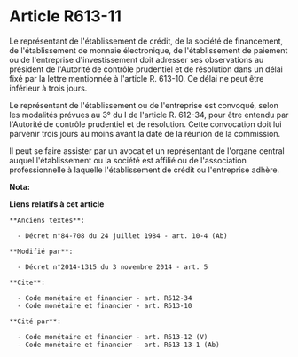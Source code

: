 # Article R613-11

Le représentant de l'établissement de crédit, de la société de financement, de l'établissement de monnaie électronique, de
l'établissement de paiement ou de l'entreprise d'investissement doit adresser ses observations au président de l'Autorité de
contrôle prudentiel et de résolution dans un délai fixé par la lettre mentionnée à l'article R. 613-10. Ce délai ne peut être
inférieur à trois jours. 

Le représentant de l'établissement ou de l'entreprise est convoqué, selon les modalités prévues au 3° du I de l'article R.
612-34, pour être entendu par l'Autorité de contrôle prudentiel et de résolution. Cette convocation doit lui parvenir trois
jours au moins avant la date de la réunion de la commission. 

Il peut se faire assister par un avocat et un représentant de l'organe central auquel l'établissement ou la société est
affilié ou de l'association professionnelle à laquelle l'établissement de crédit ou l'entreprise adhère.

**Nota:**



**Liens relatifs à cet article**

	**Anciens textes**:

	  - Décret n°84-708 du 24 juillet 1984 - art. 10-4 (Ab)

	**Modifié par**:

	  - Décret n°2014-1315 du 3 novembre 2014 - art. 5

	**Cite**:

	  - Code monétaire et financier - art. R612-34
	  - Code monétaire et financier - art. R613-10

	**Cité par**:

	  - Code monétaire et financier - art. R613-12 (V)
	  - Code monétaire et financier - art. R613-13-1 (Ab)
